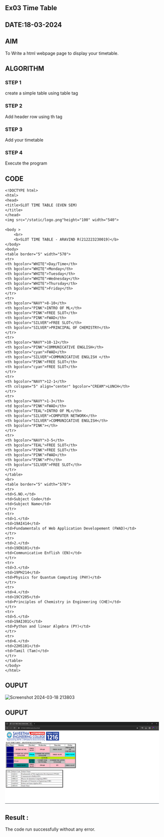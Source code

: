 ## Ex03 Time Table
## DATE:18-03-2024
## AIM
To Write a html webpage page to display your timetable.

## ALGORITHM
### STEP 1
create a simple table using table tag
### STEP 2
Add header row using th tag
### STEP 3
Add your timetable
### STEP 4
Execute the program

## CODE
```
<!DOCTYPE html>
<html>
<head>
<title>SLOT TIME TABLE (EVEN SEM)
</title>
</head>
<img src="/static/logo.png"height="100" width="540">

<body >
    <br>
    <b>SLOT TIME TABLE - ARAVIND R(212223230019)</b>
</body>
<body>
<table border="5" width="570">
<tr>
<th bgcolor="WHITE">Day/Time</th>
<th bgcolor="WHITE">Monday</th>
<th bgcolor="WHITE">Tuesday</th>
<th bgcolor="WHITE">Wednesday</th>
<th bgcolor="WHITE">Thursday</th>
<th bgcolor="WHITE">Friday</th>
</tr>
<tr>
<th bgcolor="NAVY">8-10</th>
<th bgcolor="PINK">INTRO OF ML</th>
<th bgcolor="PINK">FREE SLOT</th>
<th bgcolor="PINK">FWAD</th>
<th bgcolor="SILVER">FREE SLOT</th>
<th bgcolor="SILVER">PRINCIPAL OF CHEMISTRY</th>
</tr>
<tr>
<th bgcolor="NAVY">10-12</th>
<th bgcolor="PINK">COMMUNICATIVE ENGLISH</th>
<th bgcolor="cyan">FWAD</th>
<th bgcolor="SILVER">COMMUNICATIVE ENGLISH </th>
<th bgcolor="PINK">FREE SLOT</th>
<th bgcolor="cyan">FREE SLOT</th>
</tr>
<tr>
<th bgcolor="NAVY">12-1</th>
<th colspan="5" align="center" bgcolor="CREAM">LUNCH</th>
</tr>
<tr>
<th bgcolor="NAVY">1-3</th>
<td bgcolor="PINK">FWAD</th>
<th bgcolor="TEAL">INTRO OF ML</th>
<th bgcolor="SILVER">COMPUTER NETWORK</th>
<th bgcolor="SILVER">COMMUNICATIVE ENGLISH</th>
<th bgcolor="PINK"></th>
</tr>
<tr>
<th bgcolor="NAVY">3-5</th>
<th bgcolor="TEAL">FREE SLOT</th>
<th bgcolor="PINK">FREE SLOT</th>
<th bgcolor="PINK">FWAD</th>
<th bgcolor="PINK">PY</th>
<th bgcolor="SILVER">FREE SLOT</th>
</tr>
</table>
<br>
<table border="5" width="570">
<tr>
<td>S.NO.</td>
<td>Subject Code</td>
<td>Subject Name</td>
</tr>
<tr>
<td>1.</td>
<td>19AI414</td>
<td>Fundamentals of Web Application Developement (FWAD)</td>
</tr>
<tr>
<td>2.</td>
<td>19EN101</td>
<td>Communicative Enflish (EN)</td>
</tr>
<tr>
<td>3.</td>
<td>19PH214</td>
<td>Physics for Quantum Computing (PHY)</td>
</tr>
<tr>
<td>4.</td>
<td>19CY205</td>
<td>Principles of Chemistry in Engineering (CHE)</td>
</tr>
<tr>
<td>5.</td>
<td>19AI301C</td>
<td>Python and linear Algebra (PY)</td>
</tr>
<tr>
<td>6.</td>
<td>22HS101</td>
<td>Tamil (Tam)</td>
</tr>
</table>
</body>
</html>
```

## OUPUT
![Screenshot 2024-03-18 213803](https://github.com/ARAVIND23005370/slot/assets/148514836/6945d7f1-2c4c-4030-9c17-b66f95b88856)







## OUPUT
![alt text](<Screenshot 2024-03-18 203017.png>)



## Result :
The code run successfully without any error.


